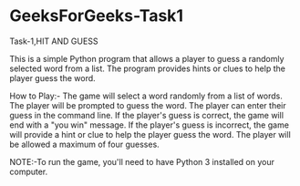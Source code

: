 # GeeksForGeeks-Task1
Task-1,HIT AND GUESS

This is a simple Python program that allows a player to guess a randomly selected word from a list. The program provides hints or clues to help the player guess the word.

How to Play:-
The game will select a word randomly from a list of words. The player will be prompted to guess the word. The player can enter their guess in the command line. If the player's guess is correct, the game will end with a "you win" message. If the player's guess is incorrect, the game will provide a hint or clue to help the player guess the word. The player will be allowed a maximum of four guesses.

NOTE:-To run the game, you'll need to have Python 3 installed on your computer.
